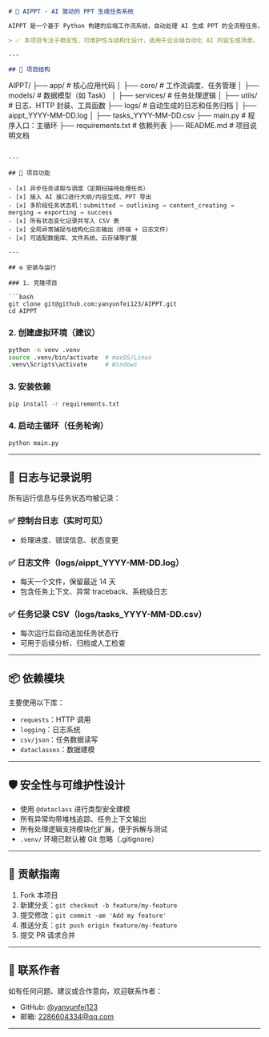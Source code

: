```markdown
# 🧠 AIPPT - AI 驱动的 PPT 生成任务系统

AIPPT 是一个基于 Python 构建的后端工作流系统，自动处理 AI 生成 PPT 的全流程任务，包括任务发起、内容生成、合并导出、状态追踪、异常日志记录与结构化归档。

> ✅ 本项目专注于稳定性、可维护性与结构化设计，适用于企业级自动化 AI 内容生成场景。

---

## 📁 项目结构

```

AIPPT/
├── app/                    # 核心应用代码
│   ├── core/               # 工作流调度、任务管理
│   ├── models/             # 数据模型（如 Task）
│   ├── services/           # 任务处理逻辑
│   ├── utils/              # 日志、HTTP 封装、工具函数
├── logs/                   # 自动生成的日志和任务归档
│   ├── aippt\_YYYY-MM-DD.log
│   ├── tasks\_YYYY-MM-DD.csv
├── main.py                 # 程序入口：主循环
├── requirements.txt        # 依赖列表
├── README.md               # 项目说明文档

````

---

## 🚀 项目功能

- [x] 异步任务读取与调度（定期扫描待处理任务）
- [x] 接入 AI 接口进行大纲/内容生成、PPT 导出
- [x] 多阶段任务状态机：submitted → outlining → content_creating → merging → exporting → success
- [x] 所有状态变化记录并写入 CSV 表
- [x] 全局异常捕捉与结构化日志输出（终端 + 日志文件）
- [x] 可适配数据库、文件系统、云存储等扩展

---

## ⚙️ 安装与运行

### 1. 克隆项目

```bash
git clone git@github.com:yanyunfei123/AIPPT.git
cd AIPPT
````

### 2. 创建虚拟环境（建议）

```bash
python -m venv .venv
source .venv/bin/activate  # macOS/Linux
.venv\Scripts\activate     # Windows
```

### 3. 安装依赖

```bash
pip install -r requirements.txt
```

### 4. 启动主循环（任务轮询）

```bash
python main.py
```

---

## 📝 日志与记录说明

所有运行信息与任务状态均被记录：

### ✅ 控制台日志（实时可见）

* 处理进度、错误信息、状态变更

### ✅ 日志文件（logs/aippt\_YYYY-MM-DD.log）

* 每天一个文件，保留最近 14 天
* 包含任务上下文、异常 traceback、系统级日志

### ✅ 任务记录 CSV（logs/tasks\_YYYY-MM-DD.csv）

* 每次运行后自动追加任务状态行
* 可用于后续分析、归档或人工检查

---

## 📦 依赖模块

主要使用以下库：

* `requests`：HTTP 调用
* `logging`：日志系统
* `csv/json`：任务数据读写
* `dataclasses`：数据建模

---

## 🛡️ 安全性与可维护性设计

* 使用 `@dataclass` 进行类型安全建模
* 所有异常均带堆栈追踪、任务上下文输出
* 所有处理逻辑支持模块化扩展，便于拆解与测试
* `.venv/` 环境已默认被 Git 忽略（.gitignore）

---

## 🤝 贡献指南

1. Fork 本项目
2. 新建分支：`git checkout -b feature/my-feature`
3. 提交修改：`git commit -am 'Add my feature'`
4. 推送分支：`git push origin feature/my-feature`
5. 提交 PR 请求合并

---

## 📮 联系作者

如有任何问题、建议或合作意向，欢迎联系作者：

* GitHub: [@yanyunfei123](https://github.com/yanyunfei123)
* 邮箱: 2286604334@qq.com

---
